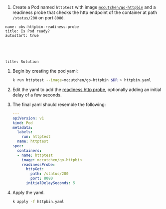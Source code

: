 
1. Create a Pod named `httptest` with image [`mccutchen/go-httpbin`](https://github.com/mccutchen/go-httpbin) and a readiness probe that checks the http endpoint of the container at path `/status/200` on port `8080`.

```examiner:execute-test
name: obs-httpbin-readiness-probe
title: Is Pod ready?
autostart: true
```

<div style="margin-top: 5em;"></div>

```section:begin
title: Solution
```

1. Begin by creating the pod yaml:

    ```bash
    k run httptest --image=mccutchen/go-httpbin $DR > httpbin.yaml
    ```

1. Edit the yaml to add the [readiness http probe](https://kubernetes.io/docs/tasks/configure-pod-container/configure-liveness-readiness-startup-probes/#http-probes), optionally adding an initial delay of a few seconds.

1. The final yaml should resemble the following:

    ```yaml
    ---
    apiVersion: v1
    kind: Pod
    metadata:
      labels:
        run: httptest
      name: httptest
    spec:
      containers:
      - name: httptest
        image: mccutchen/go-httpbin
        readinessProbe:
          httpGet:
            path: /status/200
            port: 8080
          initialDelaySeconds: 5
    ```

1. Apply the yaml.

    ```bash
    k apply -f httpbin.yaml
    ```

```section:end
```
